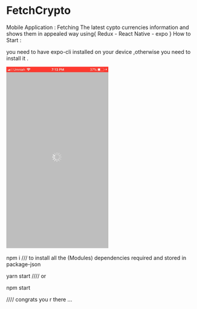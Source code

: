 # FetchCrypto
Mobile Application : Fetching The latest cypto currencies information and shows them in appealed way using{ Redux - React Native - expo }
How to Start :


you need to have expo-cli installed on your device ,otherwise you need to install it .

![](fetchdata.gif)


npm i /// to install all the (Modules) dependencies required and stored in package-json

yarn start //// or

npm start


//// congrats you r there ...
